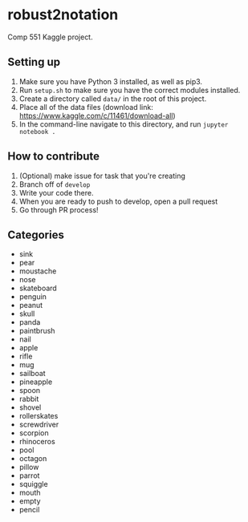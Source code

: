 # robust2notation

Comp 551 Kaggle project.

## Setting up

1. Make sure you have Python 3 installed, as well as pip3.
2. Run `setup.sh` to make sure you have the correct modules installed.
3. Create a directory called `data/` in the root of this project.
4. Place all of the data files (download link: <https://www.kaggle.com/c/11461/download-all>)
5. In the command-line navigate to this directory, and run `jupyter notebook .`

## How to contribute

1. (Optional) make issue for task that you're creating
2. Branch off of `develop`
3. Write your code there.
4. When you are ready to push to develop, open a pull request
5. Go through PR process!

## Categories

* sink
* pear
* moustache
* nose
* skateboard
* penguin
* peanut
* skull
* panda
* paintbrush
* nail
* apple
* rifle
* mug
* sailboat
* pineapple
* spoon
* rabbit
* shovel
* rollerskates
* screwdriver
* scorpion
* rhinoceros
* pool
* octagon
* pillow
* parrot
* squiggle
* mouth
* empty
* pencil